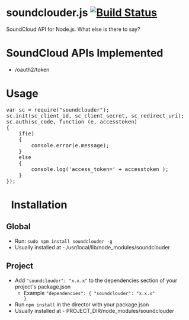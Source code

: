 soundclouder.js [![Build Status](https://secure.travis-ci.org/dysf/soundclouder.js.png)](http://travis-ci.org/dysf/soundclouder.js)
===============

SoundCloud API for Node.js. What else is there to say?


SoundCloud APIs Implemented
===============
- /oauth2/token

Usage
==============

<pre>
var sc = require("soundclouder");
sc.init(sc_client_id, sc_client_secret, sc_redirect_uri);
sc.auth(sc_code, function (e, accesstoken) 
{
	if(e) 
	{
		console.error(e.message);
	} 
	else 
	{
		console.log('access_token=' + accesstoken );
	}
});
</pre>
 
Installation
============

Global
--------- 
- Run: <code>sudo npm install soundclouder -g</code>
- Usually installed at - /usr/local/lib/node_modules/soundclouder

Project
---------
- Add <code>"soundclouder": "x.x.x"</code> to the dependencies section of your project's package.json 
  - Example <code>"dependencies": { "soundclouder": "x.x.x" }</code>
- Run <code>npm install</code> in the director with your package.json
- Usually installed at - PROJECT_DIR/node_modules/soundclouder

